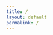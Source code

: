 ```yaml
---
title: /
layout: default
permalink: /
---
```

<style>
.center {
  display: block;
  margin-left: auto;
  margin-right: auto;
  width: 100%;
}
</style>
<script>
  if(/Android|webOS|iPhone|iPad|iPod|BlackBerry|IEMobile|Opera Mini/i.test(navigator.userAgent)){
  // MOBILE
document.write('<pre><div class="center">     ____________________________\n');
document.write('    !\_________________________/\!\n');
document.write('    !! #<div style="floar:left;color:red;display:inline-block;">0x5c4r3</div>               !!\!\n');
document.write('    !!                         !!  !\n');
document.write('    !!                         !!  !\n');
document.write('    !!                         !!  !\n');
document.write('    !!                         !!  !\n');
document.write('    !!                         !!  !\n');
document.write('    !!                         !!  !\n');
document.write('    !!                         !!  /\n');
document.write('    !!_________________________!! /\n');
document.write('    !/_________________________\!/\n');
document.write('       __\_________________/__/!_\n');
document.write('      !_______________________!/\n');
document.write('    ________________________\n');
document.write('   /oooo  oooo  oooo  oooo /!\n');
document.write('  /ooooooooooooooooooooooo/ /\n');
document.write(' /ooooooooooooooooooooooo/ /\n');
document.write('/C=_____________________/_/\n</div></pre></br>');
}else{
  // DESKTOP
  
  
                                                                                                    
                                                                                                    
document.write('<pre><div class="center" style="color:red;">          *******                                                             *,\n');
document.write('        ....****.                               ,** *****.                 .** \n');
document.write('      , .... *  *.                           **** *** * ,**                ,** \n');
document.write('      * .....*,  *****                     * *****,  ,.*  *,              .***  \n');
document.write('      ,.....*****.      .....            *,,*****   **  ** **      ,,   .**,*. \n');
document.write('       ......****   **** ...... .*,****. ******* ,**  .*  ****.,,     ...  **  \n');
document.write('       ........***      ........*,***********  **  **, ,  .** *****. * .**.*   \n');
document.write('        ....  /************,,*************  *** ***,,** *** ***********....*   \n');
document.write('         .... @@   ....... ...........,***     .******..*****   ************,  \n');
document.write('          ... @@@, ...*,*@@@@@@ ,........ ..,,,,,********* **,.......     *@   \n');
document.write('           ...&@@@@ .* ,@@@@@@@@    . ******..*****  **********,.. @@@@* @@@   \n');
document.write('           ... @@@@@*   @@@@@@@@/@@@%@@%.  .,******.************.@@@@@@@@@@    \n');
document.write('            ,..,@@@@@@  &@@@@@@%     *@@@@%@@@@@@@.@@@@@ @@@%@   @@@@@@@@@     \n');
document.write('             .. .@@@@@@@ @@@@@@                                  *@@@@@@(      \n');
document.write('               .. @@@@@@@@@@@@@ ./                               .@@@@@@       \n');
document.write('                 .**/@@@@@@@@@@,@@@@@@@@*              .@@@.    @@@@@@@@       \n');
document.write('                  ,***..*@@@@@    #@ @@@@@@@@@@@@@@@@@#@@#@    *.  @@@@@      \n');
document.write('                    *****@@@@%*****,           .....*@@@*   .*,    @@@@&      \n');
document.write('                      ***@@@@  . .......... ..******, .... .       @@@@      \n');
document.write('                        *@@@**************..... ........*,..,     ,@@@       \n');
document.write('                        &@@********   ********    **,...*         @@        \n');
document.write('                        @,  .*****..,****.,***   *******                    \n');
document.write('                               ********.***  *  ,* *.*.                      \n');
document.write('                                    ****** **  * **                    \n</div></pre>');
                                                            
  
document.write('<pre><div class="center">  ██████  ▄████▄   ▄▄▄       ██▀███  ▓█████  ▄████▄   ██▀███   ▒█████   █     █\n');
document.write('▒██    ▒ ▒██▀ ▀█  ▒████▄    ▓██   ██▒▓█   ▀ ▒██▀ ▀█  ▓██ ▒ ██▒▒██▒  ██▒▓█░ █ ░█\n');
document.write('░ ▓██▄   ▒▓█    ▄ ▒██  ▀█▄  ▓██ ░▄█ ▒▒███   ▒▓█    ▄ ▓██ ░▄█ ▒▒██░  ██▒▒█░ █ ░█\n');
document.write('  ▒   ██▒▒▓▓▄ ▄██▒░██▄▄▄▄██ ▒██▀▀█▄  ▒▓█  ▄ ▒▓▓▄ ▄██▒▒██▀▀█▄  ▒██   ██░░█░ █ ░█\n');
document.write('▒██████▒▒▒ ▓███▀ ░ ▓█   ▓██▒░██▓ ▒██▒░▒████▒▒ ▓███▀ ░░██▓ ▒██▒░ ████▓▒░░░██▒██▓\n');
document.write('▒ ▒▓▒ ▒ ░░ ░▒ ▒  ░ ▒▒   ▓▒█░░ ▒▓ ░▒▓░░░ ▒░ ░░ ░▒ ▒  ░░ ▒▓ ░▒▓░░ ▒░▒░▒░ ░ ▓░▒ ▒ \n');
document.write('░ ░▒  ░ ░  ░  ▒     ▒   ▒▒ ░  ░▒ ░ ▒░ ░ ░  ░  ░  ▒     ░▒ ░ ▒░  ░ ▒ ▒░   ▒ ░ ░ \n');
document.write('░  ░  ░  ░          ░   ▒     ░░   ░    ░   ░          ░░   ░ ░ ░ ░ ▒    ░   ░ \n');
document.write('      ░  ░ ░            ░  ░   ░        ░  ░░ ░         ░         ░ ░      ░   \n');
document.write('         ░                                  ░                                  \n</div></pre>');
}
</script>

